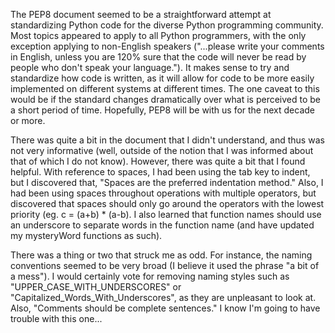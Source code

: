 The PEP8 document seemed to be a straightforward attempt at standardizing Python
code for the diverse Python programming community. Most topics appeared to apply
to all Python programmers, with the only exception applying to non-English
speakers ("...please write your comments in English, unless you are 120% sure
that the code will never be read by people who don't speak your language."). It
makes sense to try and standardize how code is written, as it will allow for
code to be more easily implemented on different systems at different times. The
one caveat to this would be if the standard changes dramatically over what is
perceived to be a short period of time. Hopefully, PEP8 will be with us for the
next decade or more.

There was quite a bit in the document that I didn't understand, and thus was not
very informative (well, outside of the notion that I was informed about that of
which I do not know). However, there was quite a bit that I found helpful. With
reference to spaces, I had been using the tab key to indent, but I discovered
that, "Spaces are the preferred indentation method." Also, I had been using
spaces throughout operations with multiple operators, but discovered that spaces should only go around the operators with the lowest priority (eg. c = (a+b) * (a-b).
I also learned that function names should use an underscore to separate words in
the function name (and have updated my mysteryWord functions as such).

There was a thing or two that struck me as odd. For instance, the naming
conventions seemed to be very broad (I believe it used the phrase "a bit of a
mess"). I would certainly vote for removing naming styles such as
"UPPER_CASE_WITH_UNDERSCORES" or "Capitalized_Words_With_Underscores", as they
are unpleasant to look at. Also, "Comments should be complete sentences." I know
I'm going to have trouble with this one...
